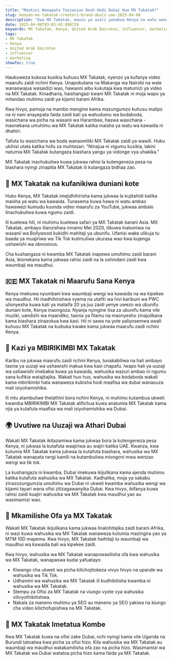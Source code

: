 ```yaml
---
title: "Maskini Wanapata Tanzanian Dosh Hadi Dubai Kwa MX Takatak?"
slug: kenyan-mx-takatak-creators-brand-deals-uae-2025-04-08
description: "Kwa MX Takatak, mauzo ya asali yanakua Kenya na watu wanatengeneza pesa kubwa wakiweka bidhaa kwenye video."
date: 2025-04-08T03:03:43.090729
keywords: MX TakaTak, Kenya, United Arab Emirates, influencer, marketing
tags:
- MX TakaTak
- Kenya
- United Arab Emirates
- influencer
- marketing
showToc: true
---
```


Haukuweza kukosa kusikia kuhusu MX Takatak, nyenzo ya kufanya video maarufu zaidi nchini Kenya. Unapokutana na Makanga wa Nairobi na wale wanaowajua wasaidizi wao, hawaoni aibu kukutaja kwa matumizi ya video na MX Takatak. Kinadharia, haishangazi kwani MX Takatak ni moja wapo ya mitandao muhimu zaidi ya kijamii barani Afrika.

Kwa hivyo, pamoja na mambo mengine kama mazungumzo kuhusu malipo na ni nani anayepata faida zaidi kati ya wahudumu wa bodaboda, wasichana wa picha na wasanii wa Harambee, haswa wasichana - inaonekana umuhimu wa MX Takatak katika maisha ya watu wa kawaida ni dhahiri.

Tafuta tu wasichana wa boda wanaomiliki MX Takatak zaidi ya wawili. Huku ukihisi utata katika hofu za muhtasari. "Ninajua ni vigumu kusikia, lakini natumia MX Takatak kutangaza biashara yangu ya vidonge vya uhakika."

MX Takatak inachukuliwa kuwa jukwaa rahisi la kutengeneza pesa na biashara nyingi zinapitia MX Takatak ili kutangaza bidhaa zao.

## 🎉 MX Takatak na kufanikiwa duniani kote

Huko Kenya, MX Takatak imejidhihirisha kama jukwaa la kujitahidi katika maisha ya watu wa kawaida. Tunasema kuwa hawa ni watu ambao hawawezi kumudu kuunda video maarufu za YouTube, jukwaa ambalo linachukuliwa kuwa ngumu zaidi.

Ili kuelewa hili, ni muhimu kuelewa safari ya MX Takatak barani Asia. MX Takatak, ambayo ilianzishwa mnamo Mei 2020, ilikuwa inatumiwa na wasanii wa Bollywood kukidhi mahitaji ya ubunifu. Ufanisi wake ulikuja tu baada ya muajiriwa wa Tik Tok kutimuliwa ukurasa wao kwa kujenga ushawishi wa obnoxious.

Cha kushangaza ni kwamba MX Takatak inapewa umuhimu zaidi barani Asia, ikionekana kama jukwaa rahisi zaidi na la ushindani zaidi kwa waumbaji wa maudhui.

## 🇰🇪 MX Takatak ni Maarufu Sana Kenya

Kenya imekuwa nyumbani kwa waumbaji wengi wa kawaida na wa kipekee wa maudhui. Hii inadhihirishwa vyema na utafiti wa hivi karibuni wa PWC ulionyesha kuwa kati ya mataifa 20 ya juu zaidi yenye uwezo wa ubunifu duniani kote, Kenya inaongoza. Nyanja nyingine tisa za ubunifu kama vile muziki, uandishi wa maandiko, tasnia ya filamu na maonyesho zinajulikana kama biashara zinazokua kwa kasi. Hii ni sawa na yote yaliyosemwa awali kuhusu MX Takatak na kuibuka kwake kama jukwaa maarufu zaidi nchini Kenya.

## 🚀 Kazi ya MBIRIKIMBI MX Takatak

Karibu na jukwaa maarufu zaidi nchini Kenya, tunakabiliwa na hali ambayo tasnia ya uuzaji wa ushawishi inakua kwa kasi chapafu. Iwapo hali ya uuzaji wa ushawishi imebakia kuwa ya kawaida, wahusika wazuri ambao ni ngumu sana kufikia watajitajika. Wakati huo huo, wahusika wa bodaboda wakali kama mbirikimbi hata wanaweza kubisha hodi maafisa wa dubai wanaouza mali isiyohamishika.

Ili mtu atambuliwe thelathini bora nchini Kenya, ni muhimu kutambua ukweli kwamba MBIRIKIMBI MX Takatak alifichua kuwa anatumia MX Takatak kama njia ya kutafuta maafisa wa mali isiyohamishika wa Dubai.

## 🌍 Uvutiwe na Uuzaji wa Athari Dubai

Wakati MX Takatak ikitazamiwa kama jukwaa bora la kutengeneza pesa Kenya, ni jukwaa la kutafuta waajiriwa au wajiri katika UAE. Kwanza, kwa kutumia MX Takatak kama jukwaa la kutafuta biashara, wahusika wa MX Takatak wanapata rangi kamili na kutambuliwa miongoni mwa wenzao wengi wa tik tok.

La kushangaza ni kwamba, Dubai imekuwa ikijulikana kama ajenda muhimu katika kutafuta wahusika wa MX Takatak. Kadhalika, moja ya sababu zinazozungumzia umuhimu wa Dubai ni ukweli kwamba wahusika wengi wa kijamii tayari wana ofisi zilizagawanyika Dubai. Kwa hivyo, ikifanya kuwa rahisi zaidi kuajiri wahusika wa MX Takatak kwa maudhui yao au wasimamizi wao.

## 🔗 Mkamilishe Ofa ya MX Takatak

Wakati MX Takatak ikijulikana kama jukwaa linalohitajika zaidi barani Afrika, ni wazi kuwa wahusika wa MX Takatak wanaweza kutumia mazingira yao ya MTM 10D mapema. Kwa hivyo, MX Takatak haihitaji tu waumbaji wa maudhui wa kawaida bali wa kipekee zaidi.

Kwa hivyo, wahusika wa MX Takatak wanapowasilisha ofa kwa wahusika wa MX Takatak, wanapaswa kudai yafuatayo:

- Kiwango cha ukweli wa picha kilichojitokeza vivyo hivyo na upande wa wahusika wa Tik Tok.
- Udhamini wa wahusika wa MX Takatak ili kudhibitisha kwamba ni wahusika wa MX Takatak.
- Stempu za Ofisi za MX Takatak na viungo vyote vya wahusika vilivyothibitishwa.
- Nakala za maneno muhimu ya SEO au maneno ya SEO yakiwa na kiungo cha video kilichofupishwa na MX Takatak.

## 🙌 MX Takatak Imetatua Kombe

Kwa MX Takatak kuwa na ofisi zake Dubai, nchi nyingi kama vile Uganda na Burundi tatoatwa kwa picha za ofisi hizo. Kila wahusika wa MX Takatak au waumbaji wa maudhui watakamilisha ofa zao na picha hizo. Wasimamizi wa MX Takatak wa Dubai watatoa picha hizo kama faida ya MX Takatak.